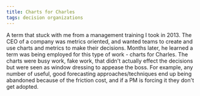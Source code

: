 ```yaml
---
title: Charts for Charles
tags: decision organizations
---
```


A term that stuck with me from a management training I took in 2013. The CEO of a company was metrics oriented, and wanted teams to create and use charts and metrics to make their decisions. Months later, he learned a term was being employed for this type of work - charts for Charles. The charts were busy work, fake work, that didn't actually effect the decisions but were seen as window dressing to appease the boss. For example, any number of useful, good forecasting approaches/techniques end up being abandoned because of the friction cost, and if a PM is forcing it they don't get adopted.